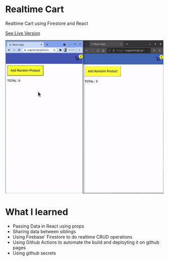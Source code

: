 # Realtime Cart

Realtime Cart using Firestore and React

[See Live Version](https://yuganksingh.github.io/react-cart/)

[![example GIF](./example.gif)](https://yuganksingh.github.io/react-cart/)

# What I learned

- Passing Data in React using props
- Sharing data between siblings
- Using Firebase' Firestore to do realtime CRUD operations
- Using Github Actions to automate the build and deployting it on github pages
- Using github secrets